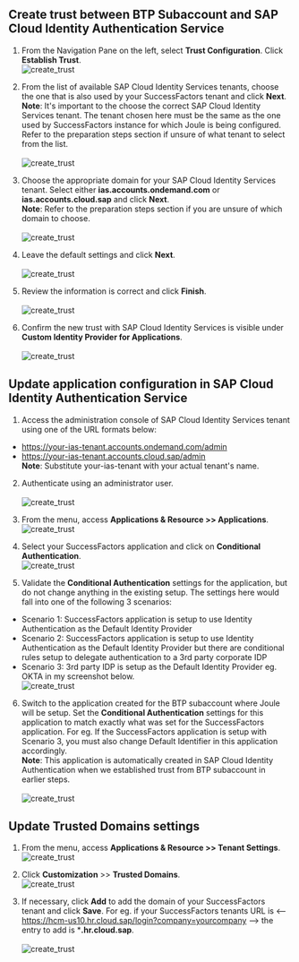 ## **Create trust between BTP Subaccount and SAP Cloud Identity Authentication Service**

1. From the Navigation Pane on the left, select **Trust Configuration**.  Click **Establish Trust**.</br>
![create_trust](1.jpg)

2. From the list of available SAP Cloud Identity Services tenants, choose the one that is also used by your SuccessFactors tenant and click **Next**.      
**Note**: It's important to the choose the correct SAP Cloud Identity Services tenant.  The tenant chosen here must be the same as the one used by SuccessFactors instance for which Joule is being configured.  Refer to the preparation steps section if unsure of what tenant to select from the list.</br>      
![create_trust](2.jpg)   

3. Choose the appropriate domain for your SAP Cloud Identity Services tenant.  Select either **ias.accounts.ondemand.com** or **ias.accounts.cloud.sap** and click **Next**.            
**Note**: Refer to the preparation steps section if you are unsure of which domain to choose.</br>           
![create_trust](3.jpg)       

4. Leave the default settings and click **Next**.</br>        
![create_trust](4.jpg)

5. Review the information is correct and click **Finish**.</br>                                                       
![create_trust](5.jpg)

6. Confirm the new trust with SAP Cloud Identity Services is visible under **Custom Identity Provider for Applications**.</br>                                     
![create_trust](6.jpg)

## **Update application configuration in SAP Cloud Identity Authentication Service**


1. Access the administration console of SAP Cloud Identity Services tenant using one of the URL formats below:
  * https://your-ias-tenant.accounts.ondemand.com/admin
  * https://your-ias-tenant.accounts.cloud.sap/admin              
**Note**: Substitute your-ias-tenant with your actual tenant's name.

2. Authenticate using an administrator user.</br>              
![create_trust](7.jpg)

3. From the menu, access **Applications & Resource >> Applications**.</br>
![create_trust](8.jpg)

4. Select your SuccessFactors application and click on **Conditional Authentication**.</br>
![create_trust](9.jpg)

5. Validate the **Conditional Authentication** settings for the application, but do not change anything in the existing setup.  The settings here would fall into one of the following 3 scenarios:
 * Scenario 1: SuccessFactors application is setup to use Identity Authentication as the Default Identity Provider
 * Scenario 2: SuccessFactors application is setup to use Identity Authentication as the Default Identity Provider but there are conditional rules setup to delegate   authentication to a 3rd party corporate IDP
 * Scenario 3: 3rd party IDP is setup as the Default Identity Provider eg. OKTA in my screenshot below.</br>
![create_trust](9-1.jpg)

6. Switch to the application created for the BTP subaccount where Joule will be setup.  Set the **Conditional Authentication** settings for this application to match exactly what was set for the SuccessFactors application.  For eg. If the SuccessFactors application is setup with Scenario 3, you must also change Default Identifier in this application accordingly.                       
**Note**: This application is automatically created in SAP Cloud Identity Authentication when we established trust from BTP subaccount in earlier steps.</br>               
![create_trust](11.jpg)

## **Update Trusted Domains settings**


1. From the menu, access **Applications & Resource >> Tenant Settings**.</br>
![create_trust](11-1.jpg)

2. Click **Customization** >> **Trusted Domains**.</br>
![create_trust](12.jpg)

3. If necessary, click **Add** to add the domain of your SuccessFactors tenant and click **Save**.  For eg. if your SuccessFactors tenants URL is <--https://hcm-us10.hr.cloud.sap/login?company=yourcompany --> the entry to add is ***.hr.cloud.sap**.</br>        
![create_trust](13.jpg)
